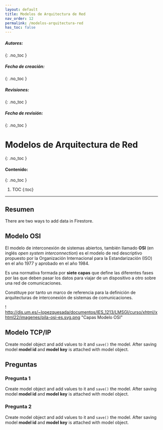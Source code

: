 ```yaml
---
layout: default
title: Modelos de Arquitectura de Red
nav_order: 12
permalink: /modelos-arquitectura-red
has_toc: false
---
```

##### **Autores:** 
{: .no_toc }

##### **Fecha de creación:** 
{: .no_toc }

##### **Revisiones:**  
{: .no_toc }

##### **Fecha de revisión:** 
{: .no_toc }

# Modelos de Arquitectura de Red
{: .no_toc }

#### Contenido:
{: .no_toc }

1. TOC
{:toc}

---


## Resumen
There are two ways to add data in Firestore.

## Modelo OSI
El modelo de interconexión de sistemas abiertos, también llamado **OSI** (en inglés *open system interconnection*) es el modelo de red descriptivo propuesto por la Organización  Internacional para la Estandarización (ISO) en el año 1977 y aprobado en el año 1984.

Es una normativa formada por **siete capas** que  define las diferentes fases por las que deben pasar los datos para  viajar de un dispositivo a otro sobre una red de comunicaciones.

Constituye por tanto un marco de referencia para la definición de arquitecturas de interconexión de sistemas de comunicaciones.

! http://dis.um.es/~lopezquesada/documentos/IES_1213/LMSGI/curso/xhtml/xhtml22/imagenes/pila-osi-es.svg.png  "Capas Modelo OSI"

## Modelo TCP/IP
Create model object and add values to it and `save()` the model. After saving model **model id** and 
**model key** is attached with model object.


## Preguntas

### Pregunta 1
Create model object and add values to it and `save()` the model. After saving model **model id** and 
**model key** is attached with model object.

### Pregunta 2
Create model object and add values to it and `save()` the model. After saving model **model id** and 
**model key** is attached with model object.
